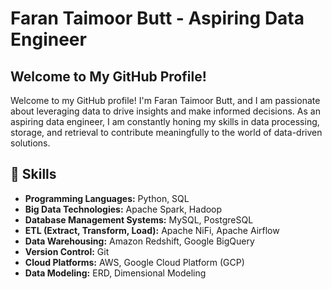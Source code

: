 # Faran Taimoor Butt - Aspiring Data Engineer

## Welcome to My GitHub Profile!

Welcome to my GitHub profile! I'm Faran Taimoor Butt, and I am passionate about leveraging data to drive insights and make informed decisions. As an aspiring data engineer, I am constantly honing my skills in data processing, storage, and retrieval to contribute meaningfully to the world of data-driven solutions.

## 🔧 Skills

- **Programming Languages:** Python, SQL
- **Big Data Technologies:** Apache Spark, Hadoop
- **Database Management Systems:** MySQL, PostgreSQL
- **ETL (Extract, Transform, Load):** Apache NiFi, Apache Airflow
- **Data Warehousing:** Amazon Redshift, Google BigQuery
- **Version Control:** Git
- **Cloud Platforms:** AWS, Google Cloud Platform (GCP)
- **Data Modeling:** ERD, Dimensional Modeling

